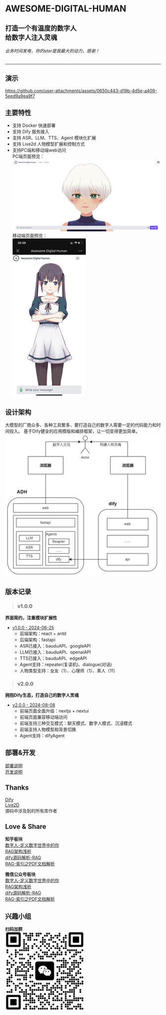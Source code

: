 # AWESOME-DIGITAL-HUMAN
**打造一个有温度的数字人**  
**给数字人注入灵魂**  
---  
###### *业务时间发电，你的star是我最大的动力，感谢！*
---  

## 演示
https://github.com/user-attachments/assets/0650c443-d19b-4d5e-a409-5eed9a9ea9f7

## 主要特性
* 支持 Docker 快速部署
* 支持 Dify 服务接入
* 支持 ASR、LLM、TTS、Agent 模块化扩展
* 支持 Live2d 人物模型扩展和控制方式
* 支持PC端和移动端web访问  
PC端页面预览：  
![](./assets/pc_web.png)  
移动端页面预览：  
![](./assets/phone_web.jpg)

## 设计架构
大模型的厂商众多、各种工具繁多、要打造自己的数字人需要一定的代码能力和时间投入。
基于Dify健全的应用模版和编排框架，让一切变得更加简单。  
![](./assets/arch.png)

## 版本记录
> ### v1.0.0
**界面简约，注重模块扩展性**
* [v1.0.0 - 2024-06-25](https://github.com/wan-h/awesome-digital-human-live2d/tree/v1.0.0)
  * 前端架构：react + antd
  * 后端架构：fastapi
  * ASR已接入：bauduAPI、googleAPI
  * LLM已接入：bauduAPI、openaiAPI
  * TTS已接入：bauduAPI、edgeAPI
  * Agent支持：repeater(复读机)、dialogue(对话)
  * 人物类型支持：女友（1）、心理师（1）、素人（11）
> ### v2.0.0
**拥抱Dify生态，打造自己的数字人灵魂**
* [v2.0.0 - 2024-08-08](https://github.com/wan-h/awesome-digital-human-live2d/tree/main)
  * 前端页面全面升级：nextjs + nextui
  * 前端页面兼容移动端访问
  * 前端支持三种交互模式：聊天模式、数字人模式、沉浸模式
  * 前端支持人物模型和背景切换
  * Agent支持：difyAgent

## 部署&开发
[部署说明](./docs/deploy_instrction.md)  
[开发说明](./docs/developer_instrction.md)

## Thanks
[Dify](https://github.com/langgenius/dify)  
[Live2D](https://github.com/Live2D)  
源码中涉及到的所有库作者

## Love & Share
**知乎板块**  
[数字人-定义数字世界中的你](https://zhuanlan.zhihu.com/p/676746017)  
[RAG架构浅析](https://zhuanlan.zhihu.com/p/703262854)  
[dify源码解析-RAG](https://zhuanlan.zhihu.com/p/704341817)  
[RAG-索引之PDF文档解析](https://zhuanlan.zhihu.com/p/707271297)
  
**微信公众号板块**  
[数字人-定义数字世界中的你](https://mp.weixin.qq.com/s/SQvFysHO8daN0HMA0AaJZw)  
[RAG架构浅析](https://mp.weixin.qq.com/s/4iWrJonD8_kjxw4ILibzSw)  
[dify源码解析-RAG](https://mp.weixin.qq.com/s/muCTFTWLY8j5UtxwCaW93A)  
[RAG-索引之PDF文档解析](https://mp.weixin.qq.com/s/innbTL6aeOsl9vyJSN6yBw)


## 兴趣小组 
**扫码加群**  
![](assets/wechat.png)